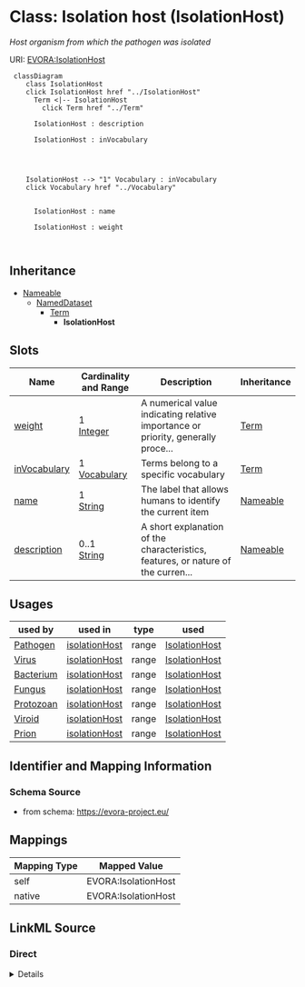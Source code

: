 

# Class: Isolation host (IsolationHost)


_Host organism from which the pathogen was isolated_





URI: [EVORA:IsolationHost](https://evora-project.eu/IsolationHost)






```mermaid
 classDiagram
    class IsolationHost
    click IsolationHost href "../IsolationHost"
      Term <|-- IsolationHost
        click Term href "../Term"
      
      IsolationHost : description
        
      IsolationHost : inVocabulary
        
          
    
    
    IsolationHost --> "1" Vocabulary : inVocabulary
    click Vocabulary href "../Vocabulary"

        
      IsolationHost : name
        
      IsolationHost : weight
        
      
```





## Inheritance
* [Nameable](Nameable.md)
    * [NamedDataset](NamedDataset.md)
        * [Term](Term.md)
            * **IsolationHost**



## Slots

| Name | Cardinality and Range | Description | Inheritance |
| ---  | --- | --- | --- |
| [weight](weight.md) | 1 <br/> [Integer](Integer.md) | A numerical value indicating relative importance or priority, generally proce... | [Term](Term.md) |
| [inVocabulary](inVocabulary.md) | 1 <br/> [Vocabulary](Vocabulary.md) | Terms belong to a specific vocabulary | [Term](Term.md) |
| [name](name.md) | 1 <br/> [String](String.md) | The label that allows humans to identify the current item | [Nameable](Nameable.md) |
| [description](description.md) | 0..1 <br/> [String](String.md) | A short explanation of the characteristics, features, or nature of the curren... | [Nameable](Nameable.md) |





## Usages

| used by | used in | type | used |
| ---  | --- | --- | --- |
| [Pathogen](Pathogen.md) | [isolationHost](isolationHost.md) | range | [IsolationHost](IsolationHost.md) |
| [Virus](Virus.md) | [isolationHost](isolationHost.md) | range | [IsolationHost](IsolationHost.md) |
| [Bacterium](Bacterium.md) | [isolationHost](isolationHost.md) | range | [IsolationHost](IsolationHost.md) |
| [Fungus](Fungus.md) | [isolationHost](isolationHost.md) | range | [IsolationHost](IsolationHost.md) |
| [Protozoan](Protozoan.md) | [isolationHost](isolationHost.md) | range | [IsolationHost](IsolationHost.md) |
| [Viroid](Viroid.md) | [isolationHost](isolationHost.md) | range | [IsolationHost](IsolationHost.md) |
| [Prion](Prion.md) | [isolationHost](isolationHost.md) | range | [IsolationHost](IsolationHost.md) |






## Identifier and Mapping Information







### Schema Source


* from schema: https://evora-project.eu/




## Mappings

| Mapping Type | Mapped Value |
| ---  | ---  |
| self | EVORA:IsolationHost |
| native | EVORA:IsolationHost |







## LinkML Source

<!-- TODO: investigate https://stackoverflow.com/questions/37606292/how-to-create-tabbed-code-blocks-in-mkdocs-or-sphinx -->

### Direct

<details>
```yaml
name: IsolationHost
description: Host organism from which the pathogen was isolated
title: Isolation host
from_schema: https://evora-project.eu/
is_a: Term

```
</details>

### Induced

<details>
```yaml
name: IsolationHost
description: Host organism from which the pathogen was isolated
title: Isolation host
from_schema: https://evora-project.eu/
is_a: Term
attributes:
  weight:
    name: weight
    description: A numerical value indicating relative importance or priority, generally
      processed in ascending order. This weight helps prioritize content when organizing
      or processing data. Its value can be negative, with a default set to 0
    title: weight
    from_schema: https://evora-project.eu/
    close_mappings:
    - adms:status
    rank: 1000
    ifabsent: int(0)
    alias: weight
    owner: IsolationHost
    domain_of:
    - DataProvider
    - Term
    range: integer
    required: true
    multivalued: false
  inVocabulary:
    name: inVocabulary
    description: Terms belong to a specific vocabulary
    title: in Vocabulary
    from_schema: https://evora-project.eu/
    aliases:
    - catalog
    close_mappings:
    - wdp:P972
    rank: 1000
    alias: inVocabulary
    owner: IsolationHost
    domain_of:
    - Term
    range: Vocabulary
    required: true
    multivalued: false
  name:
    name: name
    description: The label that allows humans to identify the current item
    title: name
    comments:
    - 'The title of the item should be as short and descriptive as possible. E.g.
      for virus products it should basically be based on the following Pattern:

      "Virus name", "virus host type", "collection year", "country of collection"
      ex "suspected epidemiological origin", "genotype", "strain", "variant name or
      specific feature"'
    from_schema: https://evora-project.eu/
    exact_mappings:
    - dct:title
    close_mappings:
    - rdfs:label
    rank: 1000
    alias: name
    owner: IsolationHost
    domain_of:
    - Nameable
    range: string
    required: true
    multivalued: false
  description:
    name: description
    description: A short explanation of the characteristics, features, or nature of
      the current item
    title: description
    comments:
    - 'Describe this item in few lines. This description will serve as a summary to
      present the item.

      '
    from_schema: https://evora-project.eu/
    exact_mappings:
    - dct:description
    rank: 1000
    alias: description
    owner: IsolationHost
    domain_of:
    - Nameable
    range: string
    required: false
    multivalued: false

```
</details>